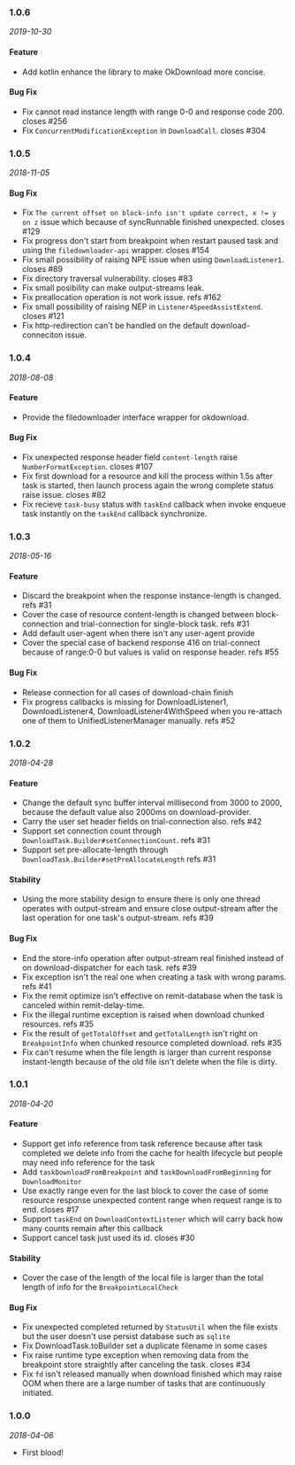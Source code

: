 ### 1.0.6

_2019-10-30_

#### Feature

- Add kotlin enhance the library to make OkDownload more concise.

#### Bug Fix

- Fix cannot read instance length with range 0-0 and response code 200. closes #256
- Fix `ConcurrentModificationException` in `DownloadCall`. closes #304

### 1.0.5

_2018-11-05_

#### Bug Fix

- Fix `The current offset on block-info isn't update correct, x != y on z` issue which because of syncRunnable finished unexpected. closes #129
- Fix progress don't start from breakpoint when restart paused task and using the `filedownloader-api` wrapper. closes #154
- Fix small possibility of raising NPE issue when using `DownloadListener1`. closes #89
- Fix directory traversal vulnerability. closes #83
- Fix small posibility can make output-streams leak.
- Fix preallocation operation is not work issue. refs #162
- Fix small possibility of raising NEP in `Listener4SpeedAssistExtend`. closes #121
- Fix http-redirection can't be handled on the default download-conneciton issue. 

### 1.0.4

_2018-08-08_

#### Feature

- Provide the filedownloader interface wrapper for okdownload.

#### Bug Fix

- Fix unexpected response header field `content-length` raise `NumberFormatException`. closes #107
- Fix first download for a resource and kill the process within 1.5s after task is started, then launch process again the wrong complete status raise issue. closes #82
- Fix recieve `task-busy` status with `taskEnd` callback when invoke enqueue task instantly on the `taskEnd` callback synchronize.

### 1.0.3

_2018-05-16_

#### Feature

- Discard the breakpoint when the response instance-length is changed. refs #31
- Cover the case of resource content-length is changed between block-connection and trial-connection for single-block task. refs #31
- Add default user-agent when there isn't any user-agent provide
- Cover the special case of backend response 416 on trial-connect because of range:0-0 but values is valid on response header. refs #55

#### Bug Fix

- Release connection for all cases of download-chain finish
- Fix progress callbacks is missing for DownloadListener1, DownloadListener4, DownloadListener4WithSpeed when you re-attach one of them to UnifiedListenerManager manually. refs #52

### 1.0.2

_2018-04-28_

#### Feature

- Change the default sync buffer interval millisecond from 3000 to 2000, because the default value also 2000ms on download-provider.
- Carry the user set header fields on trial-connection also. refs #42
- Support set connection count through `DownloadTask.Builder#setConnectionCount`. refs #31
- Support set pre-allocate-length through `DownloadTask.Builder#setPreAllocateLength` refs #31

#### Stability

- Using the more stability design to ensure there is only one thread operates with output-stream and ensure close output-stream after the last operation for one task's output-stream. refs #39 

#### Bug Fix

- End the store-info operation after output-stream real finished instead of on download-dispatcher for each task. refs #39
- Fix exception isn't the real one when creating a task with wrong params. refs #41
- Fix the remit optimize isn't effective on remit-database when the task is canceled within remit-delay-time.
- Fix the illegal runtime exception is raised when download chunked resources. refs #35
- Fix the result of `getTotalOffset` and `getTotalLength` isn't right on `BreakpointInfo` when chunked resource completed download. refs #35
- Fix can't resume when the file length is larger than current response instant-length because of the old file isn't delete when the file is dirty.

### 1.0.1

_2018-04-20_

#### Feature

- Support get info reference from task reference because after task completed we delete info from the cache for health lifecycle but people may need info reference for the task
- Add `taskDownloadFromBreakpoint` and `taskDownloadFromBeginning` for `DownloadMonitor`
- Use exactly range even for the last block to cover the case of some resource response unexpected content range when request range is to end. closes #17
- Support `taskEnd` on `DownloadContextListener` which will carry back how many counts remain after this callback
- Support cancel task just used its id. closes #30

#### Stability

- Cover the case of the length of the local file is larger than the total length of info for the `BreakpointLocalCheck`

#### Bug Fix

- Fix unexpected completed returned by `StatusUtil` when the file exists but the user doesn't use persist database such as `sqlite`
- Fix DownloadTask.toBuilder set a duplicate filename in some cases
- Fix raise runtime type exception when removing data from the breakpoint store straightly after canceling the task. closes #34
- Fix `fd` isn't released manually when download finished which may raise OOM when there are a large number of tasks that are continuously initiated.

### 1.0.0

_2018-04-06_

- First blood!
